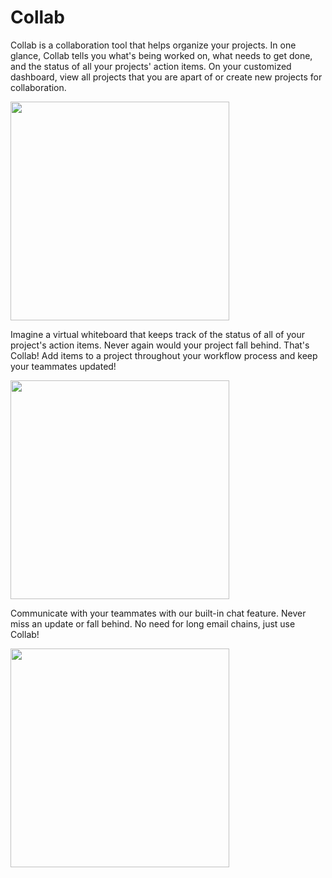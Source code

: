 # Collab

<p>Collab is a collaboration tool that helps organize your projects. In one glance, Collab
tells you what's being worked on, what needs to get done, and the status of all your projects' action items. On your customized dashboard, view all projects that you are apart of or create new projects for collaboration.
</p>
<p>
<img src="images/dashboard.gif" width="350"/> 
</p>        

 <p>Imagine a virtual whiteboard that keeps track of the status of all of your project's action items.  Never again would your project fall behind. That's Collab! Add items to a project throughout your workflow
process and keep your teammates updated!</p>
<img src="images/todos.gif" width="350"/>
        

    

 <p class="about">Communicate with your teammates with our built-in chat feature. Never miss an update or fall behind. No need
 for long email chains, just use Collab!</p>  
  <img src="images/chat.gif" width="350"/> 
            
